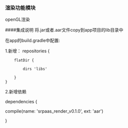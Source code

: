 ### 渲染功能模块
openGL渲染

####集成说明
将.jar或者.aar文件copy到app项目的lib目录中

在app的build.gradle中配置:

 1.新增：
 repositories {

        flatDir {

            dirs 'libs'

        }
    }
2.新增依赖

dependencies {

compile(name: 'srpaas_render_v0.1.0', ext: 'aar')

}

